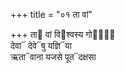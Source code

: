 +++
title = "०१ ता वां"

+++
ता᳓ वां वि᳓श्वस्य गोपा᳐᳓  
देवा᳓ देवे᳓षु यज्ञि᳓या  
ऋता᳓वाना यजसे पूत᳓दक्षसा